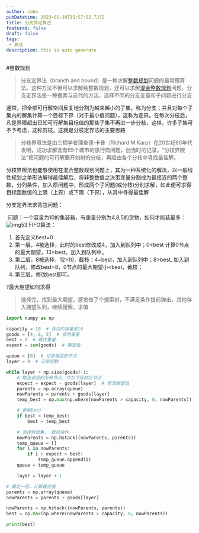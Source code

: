 ```yaml
---
author: cobo
pubDatetime: 2023-01-30T15:57:52.737Z
title: 分支界定算法
featured: false
draft: false
tags:
 - 算法
description: this is auto generate
---
```

#整数规划
>分支定界法（branch and bound）是一种求解[整数规划](https://baike.baidu.com/item/%E6%95%B4%E6%95%B0%E8%A7%84%E5%88%92/2452450?fromModule=lemma_inlink)问题的最常用算法。这种方法不但可以求解纯整数规划，还可以求解[混合整数规划](https://baike.baidu.com/item/%E6%B7%B7%E5%90%88%E6%95%B4%E6%95%B0%E8%A7%84%E5%88%92/19132391?fromModule=lemma_inlink)问题。分支定界法是一种搜索与迭代的方法，选择不同的分支变量和子问题进行分支

通常，把全部可行解空间反复地分割为越来越小的子集，称为分支；并且对每个子集内的解集计算一个目标下界（对于最小值问题），这称为定界。在每次分枝后，凡是界限超出已知可行解集目标值的那些子集不再进一步分枝，这样，许多子集可不予考虑，这称剪枝。这就是分枝定界法的主要思路

>分枝界限法是由三栖学者理查德·卡普（Richard M.Karp）在20世纪60年代发明，成功求解含有65个城市的旅行商问题，创当时的记录。“分枝界限法”把问题的可行解展开如树的分枝，再经由各个分枝中寻找最佳解。

分枝界限法也能够使用在混合整数规划问题上，其为一种系统化的解法，以一般线性规划之单形法解得最佳解后，将非整数值之决策变量分割成为最接近的两个整数，分列条件，加入原问题中，形成两个子问题(或分枝)分别求解，如此便可求得目标函数值的上限（上界）或下限（下界），从其中寻得最佳解

分支定界法求背包问题：

 问题：一个容量为10的集装箱，有重量分别为4,8,5的货物，如何才能装最多：
![img53](@assets/images/img53.png)
FIFO算法：

1. 首先定义best=0
2. 第一层，4被选择，此时的best修改成4，加入到队列中；0<best 计算0节点的最大期望，13>best，加入到队列中。
3. 第二层，8被选择，12>10，截枝；4=best，加入到队列中；8>best, 加入到队列，修改best=8，0节点的最大期望小<best，截枝；
4. 第三层，修改best即可。

?最大期望如何求得

> 选择完，找到最大期望，感觉做了个搜索树，不满足条件提前弹出，其他存入期望队列，继续搜索，求值

```python
import numpy as np

capacity = 10  # 背包的容量是10
goods = [4, 8, 5]  # 货物重量
best = 0  # 最优重量
expect = sum(goods)  # 期望值

queue = [0]  # 记录每层的节点
layer = 0  # 记录层数

while layer < np.size(goods)-1:
    # 取出该层的所有节点，作为下层的父节点
    expect = expect - goods[layer]  # 修改期望值
    parents = np.array(queue)
    nowParents = parents + goods[layer]
    temp_best = np.max(np.where(nowParents > capacity, 0, nowParents))

    # 更新best
    if best < temp_best:
        best = temp_best

    # 选择候选集， 截枝操作
    nowParents = np.hstack((nowParents, parents))
    temp_queue = []
    for i in nowParents:
        if i + expect > best:
            temp_queue.append(i)
    queue = temp_queue

    layer = layer + 1

# 最后一层，计算最优值
parents = np.array(queue)
nowParents = parents + goods[layer]

nowParents = np.hstack((nowParents, parents))
best = np.max(np.where(nowParents > capacity, 0, nowParents))

print(best)
```

